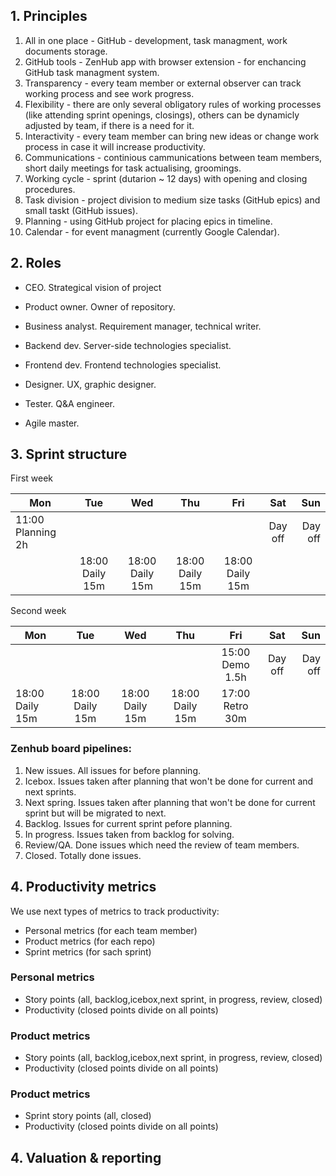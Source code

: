 ## 1. Principles

1. All in one place - GitHub - development, task managment, work documents storage.
2. GitHub tools - ZenHub app with browser extension - for enchancing GitHub task managment system.
2. Transparency - every team member or external observer can track working process and see work progress.
3. Flexibility - there are only several obligatory rules of working processes (like attending sprint openings, closings), others can be dynamicly adjusted by team, if there is a need for it.
4. Interactivity - every team member can bring new ideas or change work process in case it will increase productivity.
5. Communications - continious cammunications between team members, short daily meetings for task actualising, groomings.
6. Working cycle - sprint (dutarion ~ 12 days) with opening and closing procedures.
6. Task division - project division to medium size tasks (GitHub epics) and small taskt (GitHub issues). 
7. Planning - using GitHub project for placing epics in timeline.
8. Calendar - for event managment (currently Google Calendar).


## 2. Roles

- CEO. Strategical vision of project
- Product owner. Owner of repository.

- Business analyst. Requirement manager, technical writer.
- Backend dev. Server-side technologies specialist.
- Frontend dev. Frontend technologies specialist.
- Designer. UX, graphic designer.
- Tester. Q&A engineer.
- Agile master.




## 3. Sprint structure

First week

|              Mon|            Tue|            Wed|            Thu|            Fri|   Sat |    Sun |
|-----------------|:-------------:|:-------------:|:-------------:|:-------------:|:-----:|-------:|
|11:00 Planning 2h|               |               |               |               |Day off|Day off||
|                 |18:00 Daily 15m|18:00 Daily 15m|18:00 Daily 15m|18:00 Daily 15m|       |       ||

Second week

|             Mon|            Tue|           Wed |            Thu|            Fri|    Sat|     Sun|
|----------------|:-------------:|:-------------:|:-------------:|:-------------:|:-----:|-------:|
|                |               |               |               |15:00 Demo 1.5h|Day off|Day off||
| 18:00 Daily 15m|18:00 Daily 15m|18:00 Daily 15m|18:00 Daily 15m|17:00 Retro 30m|       |       ||


### Zenhub board pipelines:

1. New issues. All issues for before planning.
2. Icebox. Issues taken after planning that won't be done for current and next sprints.
3. Next spring. Issues taken after planning that won't be done for current sprint but will be migrated to next.
4. Backlog. Issues for current sprint pefore planning.
5. In progress. Issues taken from backlog for solving.
6. Review/QA. Done issues which need the review of team members.
7. Closed. Totally done issues.

## 4. Productivity metrics

We use next types of metrics to track productivity:

- Personal metrics (for each team member)
- Product metrics (for each repo)
- Sprint metrics (for sach sprint)

### Personal metrics

- Story points (all, backlog,icebox,next sprint, in progress, review, closed)
- Productivity (closed points divide on all points)

### Product metrics

- Story points (all, backlog,icebox,next sprint, in progress, review, closed)
- Productivity (closed points divide on all points)

### Product metrics

- Sprint story points (all, closed)
- Productivity (closed points divide on all points)

## 4. Valuation & reporting




